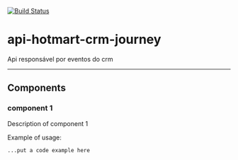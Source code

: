 [![Build Status](https://drone.sites.hotmart.com/api/badges/Hotmart-Org/api-hotmart-crm-journey/status.svg)](https://drone.sites.hotmart.com/Hotmart-Org/api-hotmart-crm-journey)

# api-hotmart-crm-journey

Api responsável por eventos do crm

---
## Components

### component 1

Description of component 1

Example of usage:
```
...put a code example here
```